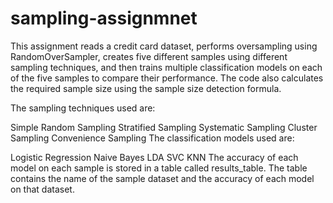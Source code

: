 # sampling-assignmnet
This assignment reads a credit card dataset, performs oversampling using RandomOverSampler, creates five different samples using different sampling techniques, and then trains multiple classification models on each of the five samples to compare their performance. The code also calculates the required sample size using the sample size detection formula.

The sampling techniques used are:

Simple Random Sampling
Stratified Sampling
Systematic Sampling
Cluster Sampling
Convenience Sampling
The classification models used are:

Logistic Regression
Naive Bayes
LDA
SVC
KNN
The accuracy of each model on each sample is stored in a table called results_table. The table contains the name of the sample dataset and the accuracy of each model on that dataset.



